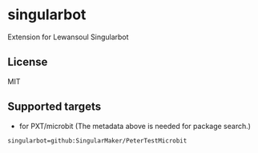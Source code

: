 # singularbot

Extension for Lewansoul Singularbot

## License

MIT

## Supported targets

* for PXT/microbit
(The metadata above is needed for package search.)

```package
singularbot=github:SingularMaker/PeterTestMicrobit
```

